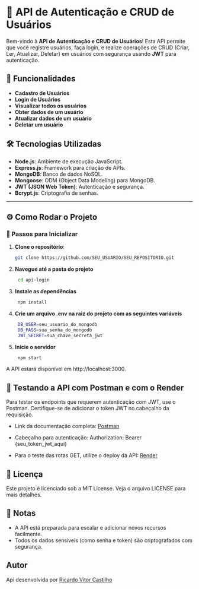 # 🌟 API de Autenticação e CRUD de Usuários

Bem-vindo à **API de Autenticação e CRUD de Usuários**! Esta API permite que você registre usuários, faça login, e realize operações de CRUD (Criar, Ler, Atualizar, Deletar) em usuários com segurança usando **JWT** para autenticação.

## 📜 Funcionalidades

- **Cadastro de Usuários**
- **Login de Usuários**
- **Visualizar todos os usuários**
- **Obter dados de um usuário**
- **Atualizar dados de um usuário**
- **Deletar um usuário**

## 🛠 Tecnologias Utilizadas

- **Node.js**: Ambiente de execução JavaScript.
- **Express.js**: Framework para criação de APIs.
- **MongoDB**: Banco de dados NoSQL.
- **Mongoose**: ODM (Object Data Modeling) para MongoDB.
- **JWT (JSON Web Token)**: Autenticação e segurança.
- **Bcrypt.js**: Criptografia de senhas.

---

## ⚙️ Como Rodar o Projeto

### 🚀 Passos para Inicializar

1. **Clone o repositório**:

   ```bash
   git clone https://github.com/SEU_USUARIO/SEU_REPOSITORIO.git

2. **Navegue até a pasta do projeto**
   ```bash
    cd api-login
3. **Instale as dependências**
   ```bash
    npm install
4. **Crie um arquivo .env na raiz do projeto com as seguintes variáveis**
   ```bash
    DB_USER=seu_usuario_do_mongodb
    DB_PASS=sua_senha_do_mongodb
    JWT_SECRET=sua_chave_secreta_jwt
5. **Inicie o servidor**
   ```bash
    npm start
A API estará disponível em http://localhost:3000.

## 🧪 **Testando a API com Postman e com o Render**
Para testar os endpoints que requerem autenticação com JWT, use o Postman. Certifique-se de adicionar o token JWT no cabeçalho da requisição.

- Link da documentação completa: 
[Postman](https://documenter.getpostman.com/view/39919123/2sAYBd7Tg5)

- Cabeçalho para autenticação:
Authorization: Bearer {seu_token_jwt_aqui}

- Para o teste das rotas GET, utilize o deploy da API:
[Render](https://api-login-z19r.onrender.com/)


## 📄 **Licença**
Este projeto é licenciado sob a MIT License. Veja o arquivo LICENSE para mais detalhes.

## 📝 **Notas**
- A API está preparada para escalar e adicionar novos recursos facilmente.
- Todos os dados sensíveis (como senha e token) são criptografados com segurança.

## **Autor**
Api desenvolvida por [Ricardo Vitor Castilho](https://github.com/RicardoVCastilho)



